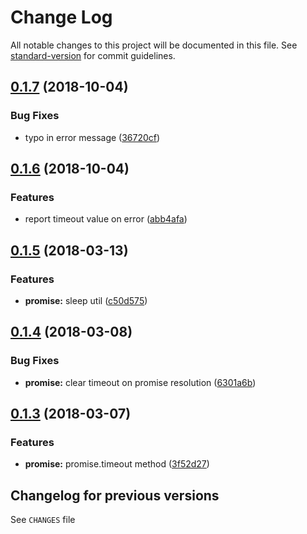 # Change Log

All notable changes to this project will be documented in this file. See [standard-version](https://github.com/conventional-changelog/standard-version) for commit guidelines.

<a name="0.1.7"></a>













































































<extoc></extoc>

## [0.1.7](https://github.com/medikoo/timers-ext/compare/v0.1.6...v0.1.7) (2018-10-04)


### Bug Fixes

* typo in error message ([36720cf](https://github.com/medikoo/timers-ext/commit/36720cf))



<a name="0.1.6"></a>
## [0.1.6](https://github.com/medikoo/timers-ext/compare/v0.1.5...v0.1.6) (2018-10-04)


### Features

* report timeout value on error ([abb4afa](https://github.com/medikoo/timers-ext/commit/abb4afa))



<a name="0.1.5"></a>
## [0.1.5](https://github.com/medikoo/timers-ext/compare/v0.1.4...v0.1.5) (2018-03-13)


### Features

* **promise:** sleep util ([c50d575](https://github.com/medikoo/timers-ext/commit/c50d575))



<a name="0.1.4"></a>
## [0.1.4](https://github.com/medikoo/timers-ext/compare/v0.1.3...v0.1.4) (2018-03-08)


### Bug Fixes

* **promise:** clear timeout on promise resolution ([6301a6b](https://github.com/medikoo/timers-ext/commit/6301a6b))



<a name="0.1.3"></a>

## [0.1.3](https://github.com/medikoo/timers-ext/compare/v0.1.2...v0.1.3) (2018-03-07)

### Features

*   **promise:** promise.timeout method ([3f52d27](https://github.com/medikoo/timers-ext/commit/3f52d27))

## Changelog for previous versions

See `CHANGES` file
